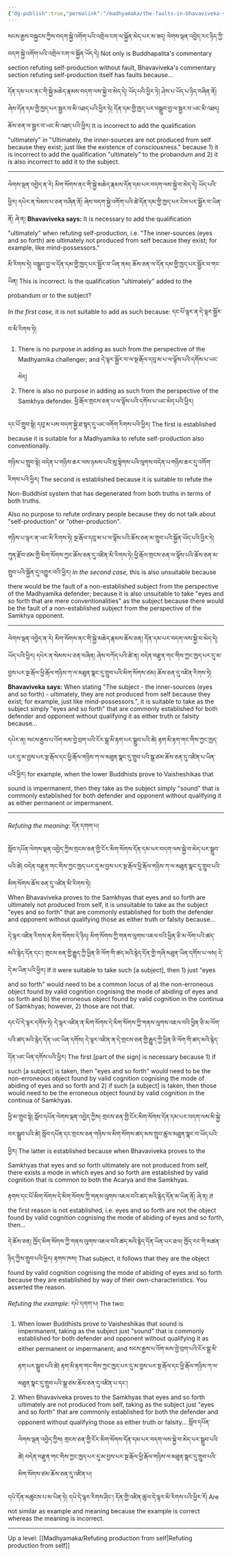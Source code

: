 ```yaml
---
{"dg-publish":true,"permalink":"/madhyamaka/the-faults-in-bhavaviveka-s-position/"}
---
```


སངས་རྒྱས་བསྐྱངས་ཀྱིས་བདག་སྐྱེ་འགོག་པའི་འགྲེལ་ངག་ལ་སྐྱོན་མེད་པར་མ་ཟད། ལེགས་ལྡན་འབྱེད་རང་ཉིད་ཀྱི་བདག་སྐྱེ་འགོག་པའི་འགྲེལ་ངག་ལ་སྐྱོན་ཡོད་དེ།
Not only is Buddhapalita's commentary section refuting self-production without fault, Bhavaviveka's commentary section refuting self-production itself has faults because...

དོན་དམ་པར་ནང་གི་སྐྱེ་མཆེད་རྣམས་བདག་ལས་སྐྱེ་བ་མེད་དེ། ཡོད་པའི་ཕྱིར་ཏེ། ཤེས་པ་ཡོད་པ་ཉིད་བཞིན་ནོ། 
ཞེས་དོན་དམ་གྱི་ཁྱད་པར་སྦྱར་བ་མི་འཐད་པའི་ཕྱིར་ཏེ། དོན་དམ་གྱི་ཁྱད་པར་བསྒྲུབ་བྱ་ལ་སྦྱར་བ་ཡང་མི་འཐད། ཆོས་ཅན་ལ་སྦྱར་བ་ཡང་མི་འཐད་པའི་ཕྱིར།
It is incorrect to add the qualification "ultimately" in "Ultimately, the inner-sources are not produced from self because they exist; just like the existence of consciousness." because 1) it is incorrect to add the qualification "ultimately" to the probandum and 2) it is also incorrect to add it to the subject.

---
ལེགས་ལྡན་འབྱེད་ན་རེ། མིག་སོགས་ནང་གི་སྐྱེ་མཆེད་རྣམས་དོན་དམ་པར་བདག་ལས་སྐྱེ་བ་མེད་དེ། ཡོད་པའི་ཕྱིར། དཔེར་ན་སེམས་པ་ཅན་བཞིན་ནོ། 
ཞེས་བདག་སྐྱེ་འགོག་པའི་ཚེ་དོན་དམ་གྱི་ཁྱད་པར་ངེས་པར་སྦྱོར་བ་ཡིན་ནོ། ཞེ་ན། 
**Bhavaviveka says:** It is necessary to add the qualification "ultimately" when refuting self-production, i.e. "The inner-sources (eyes and so forth) are ultimately not produced from self because they exist; for example, like mind-possessors."

མི་རིགས་ཏེ། བསྒྲུབ་བྱ་ལ་དོན་དམ་གྱི་ཁྱད་པར་སྦྱོར་བ་ཡིན་ནམ། ཆོས་ཅན་ལ་དོན་དམ་གྱི་ཁྱད་པར་སྦྱོར་བ་གང་ཡིན། 
This is incorrect. Is the qualification "ultimately" added to the probandum or to the subject?
 
*In the first case,* it is not suitable to add as such because: དང་པོ་ལྟར་ན་དེ་ལྟར་སྦྱོར་བ་མི་རིགས་ཏེ།  
1. There is no purpose in adding as such from the perspective of the Madhyamika challenger; and
   དེ་ལྟར་སྦྱོར་བ་ལ་སྔ་རྒོལ་དབུ་མ་པ་ལ་ལྟོས་པའི་དགོས་པ་ཡང་མེད།
2. There is also no purpose in adding as such from the perspective of the Samkhya defender.
   ཕྱི་རྒོལ་གྲངས་ཅན་པ་ལ་ལྟོས་པའི་དགོས་པ་ཡང་མེད་པའི་ཕྱིར།

དང་པོ་གྲུབ་སྟེ། དབུ་མ་པས་བདག་སྐྱེ་ཐ་སྙད་དུ་ཡང་འགོག་རིགས་པའི་ཕྱིར། 
The first is established because it is suitable for a Madhyamika to refute self-production also conventionally.

གཉིས་པ་གྲུབ་སྟེ། བདེན་པ་གཉིས་ཆར་ལས་ཉམས་པའི་མུ་སྟེགས་པའི་ལུགས་བདེན་པ་གཉིས་ཆར་དུ་འགོག་རིགས་པའི་ཕྱིར།
The second is established because it is suitable to refute the Non-Buddhist system that has degenerated from both truths in terms of both truths.

Also no purpose to refute ordinary people because they do not talk about "self-production" or "other-production".

གཉིས་པ་ལྟར་ན་ཡང་མི་རིགས་ཏེ། སྔ་རྒོལ་དབུ་མ་པ་ལ་ལྟོས་པའི་ཆོས་ཅན་མ་གྲུབ་པའི་སྐྱོན་ཡོད་པའི་ཕྱིར་ཏེ། 
ཀུན་རྫོབ་ཙམ་གྱི་མིག་སོགས་ཀྱང་ཆོས་ཅན་དུ་འཛིན་མི་རིགས་ཏེ། ཕྱི་རྒོལ་གྲངས་ཅན་ལ་ལྟོས་པའི་ཆོས་ཅན་མ་གྲུབ་པའི་སྐྱོན་དུ་འགྱུར་བའི་ཕྱིར།
*In the second case,* this is also unsuitable because there would be the fault of a non-established subject from the perspective of the Madhyamika defender; because it is also unsuitable to take "eyes and so forth that are mere conventionalities" as the subject because there would be the fault of a non-established subject from the perspective of the Samkhya opponent.

---
ལེགས་ལྡན་འབྱེད་ན་རེ། མིག་སོགས་ནང་གི་སྐྱེ་མཆེད་རྣམས་ཆོས་ཅན། དོན་དམ་པར་བདག་ལས་སྐྱེ་བ་མེད་དེ། ཡོད་པའི་ཕྱིར། དཔེར་ན་སེམས་པ་ཅན་བཞིན། 
ཞེས་བཀོད་པའི་ཚེ་ན། བདེན་བརྫུན་གང་གིས་ཀྱང་ཁྱད་པར་དུ་མ་བྱས་པར་སྔ་རྒོལ་ཕྱི་རྒོལ་གཉིས་ཀ་ལ་མཐུན་སྣང་དུ་གྲུབ་པའི་མིག་སོགས་ཙམ། 
ཆོས་ཅན་དུ་འཛིན་རིགས་ཏེ། 
**Bhavaviveka says:** When stating "The subject - the inner-sources (eyes and so forth) - ultimately, they are not produced from self because they exist; for example, just like mind-possessors.", it is suitable to take as the subject simply "eyes and so forth" that are commonly established for both defender and opponent without qualifying it as either truth or falsity because...

དཔེར་ན། སངས་རྒྱས་པ་འོག་མས་བྱེ་བྲག་པའི་ངོར་སྒྲ་མི་རྟག་པར་སྒྲུབ་པའི་ཚེ། 
རྟག་མི་རྟག་གང་གིས་ཀྱང་ཁྱད་པར་དུ་མ་བྱས་པར་སྔ་རྒོལ་དང་ཕྱི་རྒོལ་གཉིས་ཀ་ལ་མཐུན་སྣང་དུ་གྲུབ་པའི་སྒྲ་ཙམ་ཆོས་ཅན་དུ་འཛིན་པ་ཡིན་པའི་ཕྱིར།
for example, when the lower Buddhists prove to Vaisheshikas that sound is impermanent, then they take as the subject simply "sound" that is commonly established for both defender and opponent without qualifying it as either permanent or impermanent.

---
*Refuting the meaning:* དོན་དགག་པ།

སློབ་དཔོན་ལེགས་ལྡན་འབྱེད་ཀྱིས་གྲངས་ཅན་གྱི་ངོར་མིག་སོགས་དོན་དམ་པར་བདག་ལས་སྐྱེ་བ་མེད་པར་སྒྲུབ་པའི་ཚེ། 
བདེན་བརྫུན་གང་གིས་ཀྱང་ཁྱད་པར་དུ་མ་བྱས་པར་སྔ་རྒོལ་ཕྱི་རྒོལ་གཉིས་ཀ་ལ་མཐུན་སྣང་དུ་གྲུབ་པའི་མིག་སོགས་ཆོས་ཅན་དུ་འཛིན་མི་རིགས་ཏེ།  
When Bhavaviveka proves to the Samkhyas that eyes and so forth are ultimately not produced from self, it is unsuitable to take as the subject "eyes and so forth" that are commonly established for both the defender and opponent without qualifying those as either truth or falsity because...

དེ་ལྟར་འཛིན་རིགས་ན་མིག་སོགས་དེ་ཉིད། མིག་སོགས་ཀྱི་གནས་ལུགས་འཇལ་བའི་ཕྱིན་ཅི་མ་ལོག་པའི་ཚད་མའི་རྙེད་དོན་དང་། 
གྲངས་ཅན་གྱི་རྒྱུད་ཀྱི་ཕྱིན་ཅི་ལོག་གི་ཚད་མའི་རྙེད་དོན་གྱི་གཞི་མཐུན་ཡིན་དགོས་པ་ལས། དེ་དེ་མ་ཡིན་པའི་ཕྱིར།
If it were suitable to take such [a subject], then 1) just "eyes and so forth" would need to be a common locus of a) the non-erroneous object found by valid cognition cognising the mode of abiding of eyes and so forth and b) the erroneous object found by valid cognition in the continua of Samkhyas; however, 2) those are not that.

དང་པོ་དེ་ལྟར་དགོས་ཏེ། དེ་ལྟར་འཛིན་ན་མིག་སོགས་དེ་མིག་སོགས་ཀྱི་གནས་ལུགས་འཇལ་བའི་ཕྱིན་ཅི་མ་ལོག་པའི་ཚད་མའི་རྙེད་དོན་ཡང་ཡིན་དགོས། 
དེ་ལྟར་འཛིན་ན་དེ་གྲངས་ཅན་གྱི་རྒྱུད་ཀྱི་ཕྱིན་ཅི་ལོག་གི་ཚད་མའི་རྙེད་དོན་ཡང་ཡིན་དགོས་པའི་ཕྱིར། 
The first [part of the sign] is necessary because 1) if such [a subject] is taken, then "eyes and so forth" would need to be the non-erroneous object found by valid cognition cognising the mode of abiding of eyes and so forth and 2) if such [a subject] is taken, then those would need to be the erroneous object found by valid cognition in the continua of Samkhyas.

ཕྱི་མ་གྲུབ་སྟེ། སློབ་དཔོན་ལེགས་ལྡན་འབྱེད་ཀྱིས། གྲངས་ཅན་གྱི་ངོར་མིག་སོགས་དོན་དམ་པར་བདག་ལས་མི་སྐྱེ་བར་སྒྲུབ་པའི་ཚེ། 
སློབ་དཔོན་དང་གྲངས་ཅན་གཉིས་ལ་མིག་སོགས་ཚད་མས་གྲུབ་ཚུལ་མཐུན་སྣང་བ་ཡོད་པའི་ཕྱིར། 
The latter is established because when Bhavaviveka proves to the Samkhyas that eyes and so forth ultimately are not produced from self, there exists a mode in which eyes and so forth are established by valid cognition that is common to both the Acarya and the Samkhyas.

རྟགས་དང་པོ་མིག་སོགས་དེ་མིག་སོགས་ཀྱི་གནས་ལུགས་འཇལ་བའི་ཚད་མའི་རྙེད་དོན་མ་ཡིན་ནོ། ཞེ་ན། 
If the first reason is not established, i.e. eyes and so forth are not the object found by valid cognition cognising the mode of abiding of eyes and so forth, then...

དེ་ཆོས་ཅན། ཁྱོད་མིག་སོགས་ཀྱི་གནས་ལུགས་འཇལ་བའི་ཚད་མའི་རྙེད་དོན་ཡིན་པར་ཐལ། ཁྱོད་རང་གི་མཚན་ཉིད་ཀྱིས་གྲུབ་པའི་ཕྱིར། རྟགས་ཁས།
That subject, it follows that they are the object found by valid cognition cognising the mode of abiding of eyes and so forth because they are established by way of their own-characteristics. You asserted the reason.

*Refuting the example:* དཔེ་དགག་པ།
The two:
1. When lower Buddhists prove to Vaisheshikas that sound is impermanent, taking as the subject just "sound" that is commonly established for both defender and opponent without qualifying it as either permanent or impermanent; and སངས་རྒྱས་པ་འོག་མས་བྱེ་བྲག་པའི་ངོར་སྒྲ་མི་རྟག་པར་སྒྲུབ་པའི་ཚེ། 
   རྟག་མི་རྟག་གང་གིས་ཀྱང་ཁྱད་པར་དུ་མ་བྱས་པར་སྔ་རྒོལ་དང་ཕྱི་རྒོལ་གཉིས་ཀ་ལ་མཐུན་སྣང་དུ་གྲུབ་པའི་སྒྲ་ཙམ་ཆོས་ཅན་དུ་འཛིན་པ་དང་།
2. When Bhavaviveka proves to the Samkhyas that eyes and so forth ultimately are not produced from self, taking as the subject just "eyes and so forth" that are commonly established for both the defender and opponent without qualifying those as either truth or falsity...
   སློབ་དཔོན་ལེགས་ལྡན་འབྱེད་ཀྱིས། གྲངས་ཅན་གྱི་ངོར་མིག་སོགས་དོན་དམ་པར་བདག་ལས་སྐྱེ་བ་མེད་པར་སྒྲུབ་པའི་ཚེ། 
   བདེན་བརྫུན་གང་གིས་ཀྱང་ཁྱད་པར་དུ་མ་བྱས་པར་སྔ་རྒོལ་ཕྱི་རྒོལ་གཉིས་ལ་མཐུན་སྣང་དུ་གྲུབ་པའི་མིག་སོགས་ཙམ་ཆོས་ཅན་དུ་འཛིན་པ།

དཔེ་དོན་མཚུངས་པ་མ་ཡིན་ཏེ། དཔེ་དེ་ལྟར་རིགས་ཤིང་། དོན་གྱི་འཛིན་ཚུལ་དེ་ལྟར་མི་རིགས་པའི་ཕྱིར་རོ།
Are not similar as example and meaning because the example is correct whereas the meaning is incorrect.
 


---
Up a level: [[Madhyamaka/Refuting production from self\|Refuting production from self]]